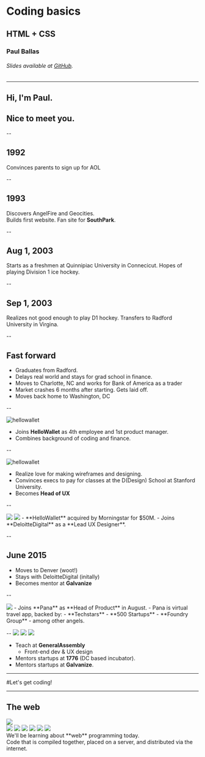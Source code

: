 # Coding basics

## HTML + CSS

### Paul Ballas

###### Slides available at [GitHub](https://github.com/paulballas/html_css_bootcamp).
---
## Hi, I'm Paul.
## Nice to meet you.

--

## 1992
Convinces parents to sign up for AOL

--

## 1993
Discovers AngelFire and Geocities.
<br />
Builds first website. Fan site for **SouthPark**.

--

## Aug 1, 2003

Starts as a freshmen at Quinnipiac University in Connecicut. Hopes of playing Division 1 ice hockey.

--

## Sep 1, 2003

Realizes not good enough to play D1 hockey. Transfers to Radford University in Virgina.

--
## Fast forward

- Graduates from Radford.
- Delays real world and stays for grad school in finance.
- Moves to Charlotte, NC and works for Bank of America as a trader
- Market crashes 6 months after starting. Gets laid off.
- Moves back home to Washington, DC

--

![hellowallet](images/hw.png)
<br />
- Joins **HelloWallet** as 4th employee and 1st product manager.
- Combines background of coding and finance.

--

![hellowallet](images/hw.png)
<br />
- Realize love for making wireframes and designing.
- Convinces execs to pay for classes at the D(Design) School at Stanford University.
- Becomes **Head of UX**

--

<img class="img img-md" src="images/hw.png">
<img class="img img-md" src="images/dd.png">
- **HelloWallet** acquired by Morningstar for $50M.
- Joins **DeloitteDigital** as a **Lead UX Designer**.

--

## June 2015
- Moves to Denver (woot!)
- Stays with DeloitteDigital (initally)
- Becomes mentor at **Galvanize**

--

<img class="img img-md" src="images/pana.png">
- Joins **Pana** as **Head of Product** in August.
- Pana is virtual travel app, backed by:
  - **Techstars**
  - **500 Startups**
  - **Foundry Group**
  - among other angels.

--
<img class="img img-md" src="images/ga.png">
<img class="img img-md" src="images/gal.png">
<img class="img img-s" src="images/1776.png">
- Teach at **GeneralAssembly**
  - Front-end dev & UX design
- Mentors startups at **1776** (DC based incubator).
- Mentors startups at **Galvanize**.

---

#Let's get coding!

---

## The web
<div class="inline circle"><img class="img img-s circled" src="images/icons/code.svg"></div>
<img class="img img-xs" src="images/icons/arrow-right.svg">
<img class="img img-s" src="images/icons/server.svg">
<img class="img img-xs" src="images/icons/arrow-right.svg">
<img class="img img-s" src="images/icons/cloud.svg">
<img class="img img-xs" src="images/icons/arrow-right.svg">
<img class="img img-s" src="images/icons/computer.svg">
<br />
We'll be learning about **web** programming today.
<br />
Code that is compiled together, placed on a server, and distributed via the internet.
